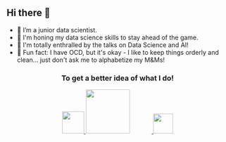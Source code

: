 ## Hi there 👋

- 🎯 I’m a junior data scientist.
- 🎨 I'm honing my data science skills to stay ahead of the game.
- 🎤 I'm totally enthralled by the talks on Data Science and AI!
- 👾 Fun fact: I have OCD, but it's okay - I like to keep things orderly and clean... just don't ask me to alphabetize my M&Ms!


<div align="center">
<h3> To get a better idea of what I do! </h3>

<a href="https://www.linkedin.com/in/%C3%A6hab">
  <img width="50" src="https://static.vecteezy.com/system/resources/previews/009/097/186/original/blue-color-white-background-linkedin-design-logo-sign-symbol-free-vector.jpg"/> 
</a>

<a href="https://www.kaggle.com/aehabv"> 
  <img width="100" src="https://www.kaggle.com/static/images/logos/kaggle-logo-transparent-300.png" style="margin-right:50px;"/>
</a>

<a href="https://www.reddit.com/user/AEhabV"> 
  <img width="45" src="https://www.iconpacks.net/icons/2/free-reddit-logo-icon-2436-thumb.png"/> 
</a>

</div>
